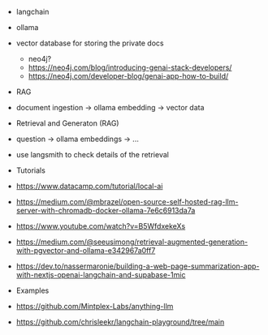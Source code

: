 - langchain
- ollama
- vector database for storing the private docs
  - neo4j?
  - https://neo4j.com/blog/introducing-genai-stack-developers/
  - https://neo4j.com/developer-blog/genai-app-how-to-build/
- RAG

- document ingestion -> ollama embedding -> vector data

- Retrieval and Generaton (RAG)
- question -> ollama embeddings -> ...

- use langsmith to check details of the retrieval

- Tutorials
- https://www.datacamp.com/tutorial/local-ai
- https://medium.com/@mbrazel/open-source-self-hosted-rag-llm-server-with-chromadb-docker-ollama-7e6c6913da7a
- https://www.youtube.com/watch?v=B5WfdxekeXs
- https://medium.com/@seeusimong/retrieval-augmented-generation-with-pgvector-and-ollama-e342967a0ff7
- https://dev.to/nassermaronie/building-a-web-page-summarization-app-with-nextjs-openai-langchain-and-supabase-1mic

- Examples
- https://github.com/Mintplex-Labs/anything-llm
- https://github.com/chrisleekr/langchain-playground/tree/main
